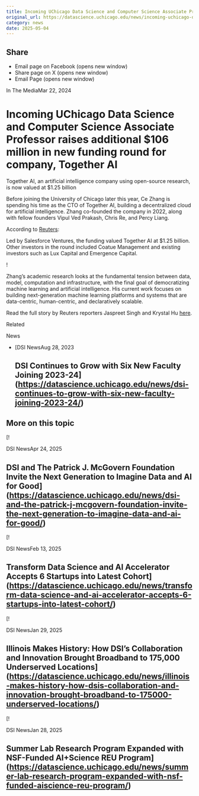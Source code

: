 ```yaml
---
title: Incoming UChicago Data Science and Computer Science Associate Professor raises additional $106 million in new funding round for company, Together AI – DSI
original_url: https://datascience.uchicago.edu/news/incoming-uchicago-data-science-and-computer-science-associate-professor-raises-additional-106-million-in-new-funding-round-for-company-together-ai
category: news
date: 2025-05-04
---
```


## Share

* Email page on Facebook (opens new window)
* Share page on X (opens new window)
* Email Page (opens new window)

<!-- Table-like structure detected -->

In The MediaMar 22, 2024

# Incoming UChicago Data Science and Computer Science Associate Professor raises additional $106 million in new funding round for company, Together AI

Together AI, an artificial intelligence company using open-source research, is now valued at $1.25 billion

Before joining the University of Chicago later this year, Ce Zhang is spending his time as the CTO of Together AI, building a decentralized cloud for artificial intelligence. Zhang co-founded the company in 2022, along with fellow founders Vipul Ved Prakash, Chris Re, and Percy Liang.

According to [Reuters](https://www.reuters.com/technology/together-ai-valued-125-bln-salesforce-led-funding-round-2024-03-13/):

Led by Salesforce Ventures, the funding valued Together AI at $1.25 billion. Other investors in the round included Coatue Management and existing investors such as Lux Capital and Emergence Capital.

!

Zhang’s academic research looks at the fundamental tension between data, model, computation and infrastructure, with the final goal of democratizing machine learning and artificial intelligence. His current work focuses on building next-​generation machine learning platforms and systems that are data-​centric, human-​centric, and declaratively scalable.

Read the full story by Reuters reporters Jaspreet Singh and Krystal Hu [here](https://www.reuters.com/technology/together-ai-valued-125-bln-salesforce-led-funding-round-2024-03-13/).

Related

News

* [DSI NewsAug 28, 2023

  ## DSI Continues to Grow with Six New Faculty Joining 2023-24](https://datascience.uchicago.edu/news/dsi-continues-to-grow-with-six-new-faculty-joining-2023-24/)

## More on this topic

[!

DSI NewsApr 24, 2025

## DSI and The Patrick J. McGovern Foundation Invite the Next Generation to Imagine Data and AI for Good](https://datascience.uchicago.edu/news/dsi-and-the-patrick-j-mcgovern-foundation-invite-the-next-generation-to-imagine-data-and-ai-for-good/)
[!

DSI NewsFeb 13, 2025

## Transform Data Science and AI Accelerator Accepts 6 Startups into Latest Cohort](https://datascience.uchicago.edu/news/transform-data-science-and-ai-accelerator-accepts-6-startups-into-latest-cohort/)
[!

DSI NewsJan 29, 2025

## Illinois Makes History: How DSI’s Collaboration and Innovation Brought Broadband to 175,000 Underserved Locations](https://datascience.uchicago.edu/news/illinois-makes-history-how-dsis-collaboration-and-innovation-brought-broadband-to-175000-underserved-locations/)
[!

DSI NewsJan 28, 2025

## Summer Lab Research Program Expanded with NSF-Funded AI+Science REU Program](https://datascience.uchicago.edu/news/summer-lab-research-program-expanded-with-nsf-funded-aiscience-reu-program/)
